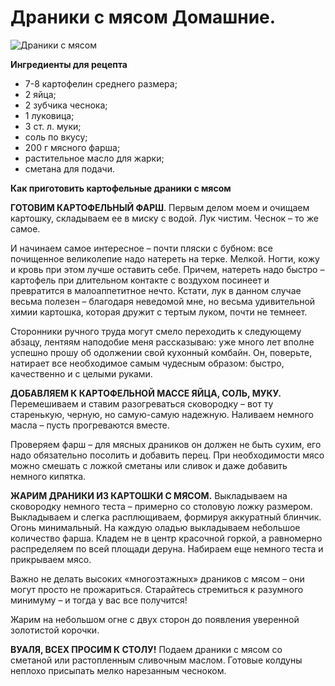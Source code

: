 # Драники с мясом Домашние.

![Драники с мясом](/images/Kulinar/Second/draniki.jpg 'Драники с мясом')

**Ингредиенты для рецепта**

- 7-8 картофелин среднего размера;
- 2 яйца;
- 2 зубчика чеснока;
- 1 луковица;
- 3 ст. л. муки;
- соль по вкусу;
- 200 г мясного фарша;
- растительное масло для жарки;
- сметана для подачи.

**Как приготовить картофельные драники с мясом**

**ГОТОВИМ КАРТОФЕЛЬНЫЙ ФАРШ**. Первым делом моем и очищаем картошку, складываем ее в миску с водой.
Лук чистим. Чеснок – то же самое.

И начинаем самое интересное – почти пляски с бубном: все почищенное великолепие надо натереть на терке. Мелкой. Ногти, кожу и кровь при этом лучше оставить себе. Причем, натереть надо быстро – картофель при длительном контакте с воздухом посинеет и превратится в малоаппетитное нечто. Кстати, лук в данном случае весьма полезен – благодаря неведомой мне, но весьма удивительной химии картошка, которая дружит с тертым луком, почти не темнеет.

Сторонники ручного труда могут смело переходить к следующему абзацу, лентяям наподобие меня рассказываю: уже много лет вполне успешно прошу об одолжении свой кухонный комбайн. Он, поверьте, натирает все необходимое самым чудесным образом: быстро, качественно и с целыми руками.

**ДОБАВЛЯЕМ К КАРТОФЕЛЬНОЙ МАССЕ ЯЙЦА, СОЛЬ, МУКУ.** Перемешиваем и ставим разогреваться сковородку – вот ту старенькую, черную, но самую-самую надежную. Наливаем немного масла – пусть прогреваются вместе.

Проверяем фарш – для мясных драников он должен не быть сухим, его надо обязательно посолить и добавить перец. При необходимости мясо можно смешать с ложкой сметаны или сливок и даже добавить немного кипятка.

**ЖАРИМ ДРАНИКИ ИЗ КАРТОШКИ С МЯСОМ.** Выкладываем на сковородку немного теста – примерно со столовую ложку размером. Выкладываем и слегка расплющиваем, формируя аккуратный блинчик. Огонь минимальный. На каждую оладью выкладываем небольшое количество фарша. Кладем не в центр красочной горкой, а равномерно распределяем по всей площади деруна. Набираем еще немного теста и прикрываем мясо.

Важно не делать высоких «многоэтажных» драников с мясом – они могут просто не прожариться. Старайтесь стремиться к разумного минимуму – и тогда у вас все получится!

Жарим на небольшом огне с двух сторон до появления уверенной золотистой корочки.

**ВУАЛЯ, ВСЕХ ПРОСИМ К СТОЛУ!** Подаем драники с мясом со сметаной или растопленным сливочным маслом. Готовые колдуны неплохо присыпать мелко нарезанным чесноком. 

